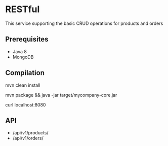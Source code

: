# RESTful

This service supporting the basic CRUD operations for products and orders

## Prerequisites

- Java 8
- MongoDB

## Compilation

mvn clean install

mvn package && java -jar target/mycompany-core.jar

curl localhost:8080

## API

- /api/v1/products/
- /api/v1/orders/